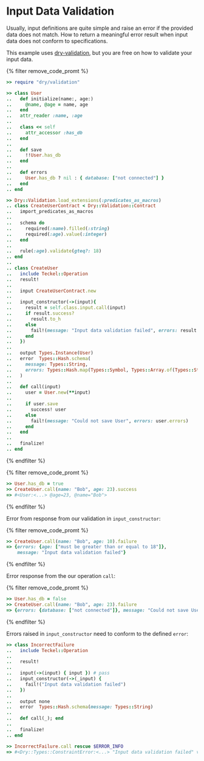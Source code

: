 # Input Data Validation

Usually, input definitions are quite simple and raise an error if the provided data does not match. 
How to return a meaningful error result when input data does not conform to specifications.

This example uses [dry-validation](https://dry-rb.org/gems/dry-validation), but you are free on how to validate your input data.

{% filter remove_code_promt %}
```ruby
>> require "dry/validation"

>> class User
..   def initialize(name:, age:)
..     @name, @age = name, age
..   end
..   attr_reader :name, :age
..
..   class << self
..     attr_accessor :has_db
..   end
..
..   def save
..     !!User.has_db
..   end
.. 
..   def errors
..     User.has_db ? nil : { database: ["not connected"] }
..   end
.. end

>> Dry::Validation.load_extensions(:predicates_as_macros)
.. class CreateUserContract < Dry::Validation::Contract
..   import_predicates_as_macros
..
..   schema do
..     required(:name).filled(:string)
..     required(:age).value(:integer)
..   end
..
..   rule(:age).validate(gteq?: 18)
.. end
.. 
.. class CreateUser
..   include Teckel::Operation
..   result!
.. 
..   input CreateUserContract.new
..
..   input_constructor(->(input){
..     result = self.class.input.call(input)
..     if result.success?
..       result.to_h
..     else
..       fail!(message: "Input data validation failed", errors: result.errors.to_h)
..     end
..   })
.. 
..   output Types.Instance(User)
..   error  Types::Hash.schema(
..     message: Types::String,
..     errors: Types::Hash.map(Types::Symbol, Types::Array.of(Types::String))
..   )
.. 
..   def call(input)
..     user = User.new(**input)
..     
..     if user.save
..       success! user
..     else
..       fail!(message: "Could not save User", errors: user.errors)
..     end
..   end
.. 
..   finalize!
.. end
```
{% endfilter %}


{% filter remove_code_promt %}
```ruby
>> User.has_db = true
>> CreateUser.call(name: "Bob", age: 23).success
=> #<User:<...> @age=23, @name="Bob">
```
{% endfilter %}

Error from response from our validation in `input_constructor`:

{% filter remove_code_promt %}
```ruby
>> CreateUser.call(name: "Bob", age: 10).failure
=> {errors: {age: ["must be greater than or equal to 18"]},
    message: "Input data validation failed"}
```
{% endfilter %}

Error response from the our operation `call`:

{% filter remove_code_promt %}
```ruby
>> User.has_db = false
>> CreateUser.call(name: "Bob", age: 23).failure
=> {errors: {database: ["not connected"]}, message: "Could not save User"}
```
{% endfilter %}

Errors raised in `input_constructor` need to conform to the defined `error`:

```ruby
>> class IncorrectFailure
..   include Teckel::Operation
.. 
..   result!
.. 
..   input(->(input) { input }) # pass
..   input_constructor(->(_input) {
..     fail!("Input data validation failed")
..   })
.. 
..   output none
..   error  Types::Hash.schema(message: Types::String)
.. 
..   def call(_); end
..
..   finalize!
.. end

>> IncorrectFailure.call rescue $ERROR_INFO
=> #<Dry::Types::ConstraintError:<...> "Input data validation failed" violates constraints (type?(Hash, "Input data validation failed") failed)>
```

